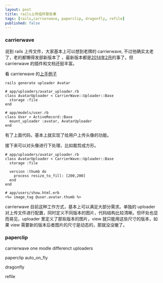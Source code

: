 ```yaml
---
layout: post
title: rails上传组件那些事
tags: [rails,carrierwave, paperclip, dragonfly, refile]
published: false
---
```


### carrierwave

说到 rails 上传文件，大家基本上可以想到老牌的 carrierwave, 不过他确实太老了，老的都懒得发部新版本了
，最新版本都是[2014年2月](https://github.com/carrierwaveuploader/carrierwave/releases)的事了。但 carrierwave 的插件和文档还挺丰富。

看 carrierwave 的[上手例子](https://github.com/carrierwaveuploader/carrierwave#getting-started)

```
rails generate uploader Avatar
```

```
# app/uploaders/avatar_uploader.rb
class AvatarUploader < CarrierWave::Uploader::Base
  storage :file
end

# app/models/user.rb
class User < ActiveRecord::Base
  mount_uploader :avatar, AvatarUploader
end
```

有了上面代码，基本上就实现了给用户上传头像的功能。

接下来可以对头像进行下处理，比如裁剪成方形。

```
# app/uploaders/avatar_uploader.rb
class AvatarUploader < CarrierWave::Uploader::Base
  storage :file

  version :thumb do
    process resize_to_fill: [200,200]
  end
end

# app/users/show.html.erb
<%= image_tag @user.avatar.thumb %>
```

carrierwave 目前这种工作方式，基本上可以满足大部分需求。单独的 uploader 对上传文件进行配置，同时定义不同版本的图片，代码结构比较清晰。但坏处也显而易见，uploader 里定义了那些版本的图片，view 就只能用这些尺寸的版本，如果 view 需要新的版本后者图片的尺寸是动态的，那就没没辙了。

### paperclip

carrierwave one modle differenct uploaders

paperclip auto_on_fly

dragonfly

refile
